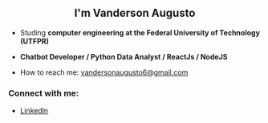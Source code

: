 
<h2 align=center> I'm Vanderson Augusto </h2>


- Studing <strong> computer engineering at the Federal University of Technology (UTFPR) </strong>
- <strong> Chatbot Developer / Python Data Analyst  / ReactJs / NodeJS </strong>

-  How to reach me: vandersonaugusto6@gmail.com

<h3><strong>Connect with me:</strong> </h3>

- <a href="https://www.linkedin.com/in/vanderson-augusto">Linkedln
</a>




